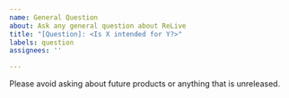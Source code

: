```yaml
---
name: General Question
about: Ask any general question about ReLive
title: "[Question]: <Is X intended for Y?>"
labels: question
assignees: ''

---
```


Please avoid asking about future products or anything that is unreleased.
